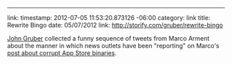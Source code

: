 --- 
link: 
timestamp: 2012-07-05 11:53:20.873126 -06:00
category: link
title: Rewrite Bingo
date: 05/07/2012
link: http://storify.com/gruber/rewrite-bingo

[John Gruber](http://daringfireball.net/linked/2012/07/05/marco-app-store) collected a funny sequence of tweets from Marco Arment about the manner in which news outlets have been "reporting" on Marco's [post about corrupt App Store binaries](http://www.marco.org/2012/07/04/app-store-corrupt-binaries).

